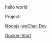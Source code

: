 hello world


Project:

[Nodejs-weChat-Dev](https://latermonk.github.io/Nodejs-weChat-Dev/)    


[Docker-Start](https://latermonk.github.io/Docker-Start/)
